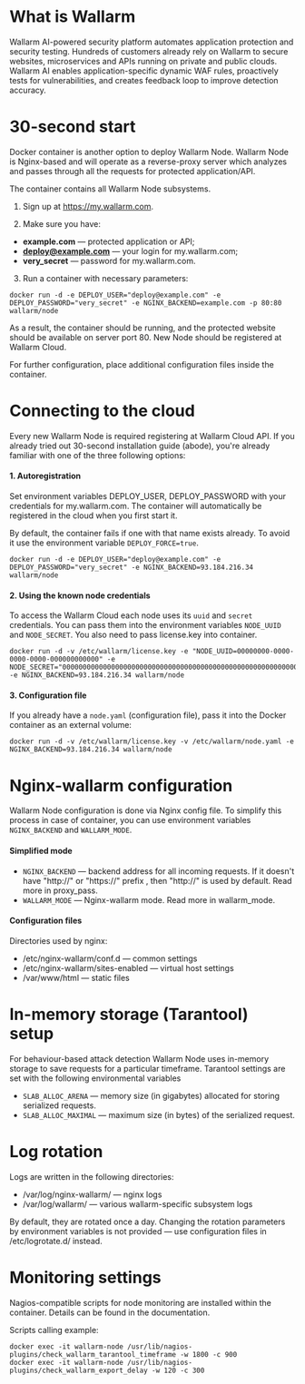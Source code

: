 # What is Wallarm

Wallarm AI-powered security platform automates application protection and security testing. Hundreds of customers already rely on Wallarm to secure websites, microservices and APIs running on private and public clouds. Wallarm AI enables application-specific dynamic WAF rules, proactively tests for vulnerabilities, and creates feedback loop to improve detection accuracy. 

# 30-second start

Docker container is another option to deploy Wallarm Node. Wallarm Node is Nginx-based and will operate as a reverse-proxy server which analyzes and passes through all the requests for protected application/API. 

The container contains all Wallarm Node subsystems.

1. Sign up at https://my.wallarm.com. 

2. Make sure you have:

 * **example.com** — protected application or API;
 * **deploy@example.com** — your login for my.wallarm.com;
 * **very_secret** — password for my.wallarm.com.

3. Run a container with necessary parameters:

 ```
docker run -d -e DEPLOY_USER="deploy@example.com" -e DEPLOY_PASSWORD="very_secret" -e NGINX_BACKEND=example.com -p 80:80 wallarm/node
```

As a result, the container should be running, and the protected website should be available on server port 80. New Node should be registered at Wallarm Cloud. 

For further configuration, place additional configuration files inside the container. 


# Connecting to the cloud

Every new Wallarm Node is required registering at Wallarm Cloud API. If you already tried out 30-second installation guide (abode), you're already familiar with one of the three following options: 

#### 1. Autoregistration

Set environment variables DEPLOY_USER, DEPLOY_PASSWORD with your credentials for my.wallarm.com. The container will automatically be registered in the cloud when you first start it.

By default, the container fails if one with that name exists already. To avoid it use the environment variable `DEPLOY_FORCE=true`.

```
docker run -d -e DEPLOY_USER="deploy@example.com" -e DEPLOY_PASSWORD="very_secret" -e NGINX_BACKEND=93.184.216.34 wallarm/node
```

#### 2. Using the known node credentials

To access the Wallarm Cloud each node uses its `uuid` and `secret` credentials. You can pass them into the environment variables `NODE_UUID` and `NODE_SECRET`. You also need to pass license.key into container.

```
docker run -d -v /etc/wallarm/license.key -e "NODE_UUID=00000000-0000-0000-0000-000000000000" -e NODE_SECRET="0000000000000000000000000000000000000000000000000000000000000000" -e NGINX_BACKEND=93.184.216.34 wallarm/node
```

#### 3. Configuration file

If you already have a `node.yaml` (configuration file), pass it into the Docker container as an external volume:

```
docker run -d -v /etc/wallarm/license.key -v /etc/wallarm/node.yaml -e NGINX_BACKEND=93.184.216.34 wallarm/node
```


# Nginx-wallarm configuration

Wallarm Node configuration is done via Nginx config file. To simplify this process in case of container, you can use environment variables `NGINX_BACKEND` and `WALLARM_MODE`.

#### Simplified mode

* `NGINX_BACKEND` — backend address for all incoming requests.
If it doesn't have "http://" or "https://" prefix , then "http://" is used by default. Read more in proxy_pass.
* `WALLARM_MODE` — Nginx-wallarm mode. Read more in wallarm_mode.

#### Configuration files

Directories used by nginx:
* /etc/nginx-wallarm/conf.d — common settings
* /etc/nginx-wallarm/sites-enabled — virtual host settings
* /var/www/html — static files


# In-memory storage (Tarantool) setup

For behaviour-based attack detection Wallarm Node uses in-memory storage to save requests for a particular timeframe. Tarantool settings are set with the following environmental variables

* `SLAB_ALLOC_ARENA` — memory size (in gigabytes) allocated for storing serialized requests.
* `SLAB_ALLOC_MAXIMAL` — maximum size (in bytes) of the serialized request.


# Log rotation

Logs are written in the following directories:
* /var/log/nginx-wallarm/ — nginx logs
* /var/log/wallarm/ — various wallarm-specific subsystem logs 

By default, they are rotated once a day. Changing the rotation parameters by environment variables is not provided — use configuration files in /etc/logrotate.d/ instead.

# Monitoring settings

Nagios-compatible scripts for node monitoring are installed within the container. Details can be found in the documentation.

Scripts calling example:

```
docker exec -it wallarm-node /usr/lib/nagios-plugins/check_wallarm_tarantool_timeframe -w 1800 -c 900
docker exec -it wallarm-node /usr/lib/nagios-plugins/check_wallarm_export_delay -w 120 -c 300
```
